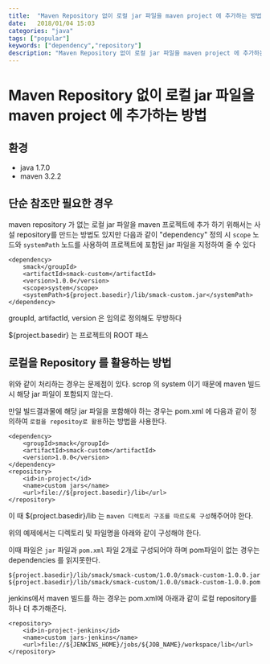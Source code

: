 ```yaml
---
title:  "Maven Repository 없이 로컬 jar 파일을 maven project 에 추가하는 방법"
date:   2018/01/04 15:03
categories: "java"
tags: ["popular"]
keywords: ["dependency","repository"]
description: "Maven Repository 없이 로컬 jar 파일을 maven project 에 추가하는 방법"
---
```


# Maven Repository 없이 로컬 jar 파일을 maven project 에 추가하는 방법

## 환경

- java 1.7.0
- maven 3.2.2

## 단순 참조만 필요한 경우

maven repository 가 없는 로컬 jar 파알을 maven 프로젝트에 추가 하기 위해서는 사설 repository를 만드는 방법도 있지만 
다음과 같이 "dependency" 정의 시 `scope` 노드와 `systemPath` 노드를 사용하여 프로젝트에 포함된 jar 파일을 지정하여 줄 수 있다

```
<dependency>
    smack</groupId>
    <artifactId>smack-custom</artifactId>
    <version>1.0.0</version>
    <scope>system</scope>
    <systemPath>${project.basedir}/lib/smack-custom.jar</systemPath>
</dependency>
```
groupId, artifactId, version 은 임의로 정의해도 무방하다

${project.basedir} 는 프로젝트의 ROOT 패스


## 로컬을 Repository 를 활용하는 방법

위와 같이 처리하는 경우는 문제점이 있다. scrop 의 system 이기 때문에 maven 빌드 시 해당 jar 파일이 포함되지 않는다.

만일 빌드결과물에 해당 jar 파일을 포함해야 하는 경우는 pom.xml 에 다음과 같이 정의하여 `로컬을 repositoy로 활용`하는 방법을 사용한다.

```
<dependency>
    <groupId>smack</groupId>
    <artifactId>smack-custom</artifactId>
    <version>1.0.0</version>
</dependency>
<repository>
    <id>in-project</id>
    <name>custom jars</name>
    <url>file://${project.basedir}/lib</url>
</repository>
```

이 때 ${project.basedir}/lib 는 `maven 디렉토리 구조를 따르도록 구성`해주어야 한다.

위의 예제에서는 디렉토리 및 파일명을 아래와 같이 구성해야 한다.

이때 파일은 `jar` 파일과 `pom.xml` 파일 2개로 구성되어야 하며 pom파일이 없는 경우는 dependencies 를 읽지못한다.

```
${project.basedir}/lib/smack/smack-custom/1.0.0/smack-custom-1.0.0.jar
${project.basedir}/lib/smack/smack-custom/1.0.0/smack-custom-1.0.0.pom
```

jenkins에서 maven 빌드를 하는 경우는 pom.xml에 아래과 같이 로컬 repository를 하나 더 추가해준다.

```
<repository>
    <id>in-project-jenkins</id>
    <name>custom jars-jenkins</name>
    <url>file://${JENKINS_HOME}/jobs/${JOB_NAME}/workspace/lib</url>
</repository>
```